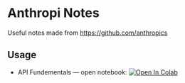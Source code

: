 # Anthropi Notes
Useful notes made from https://github.com/anthropics


## Usage
- API Fundementals — open notebook: [![Open In Colab](https://colab.research.google.com/assets/colab-badge.svg)](https://colab.research.google.com/github/michellepace/anthropic-notes/blob/main/notes01_api_fundamentals.ipynb)
